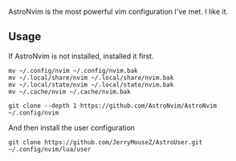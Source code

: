 AstroNvim is the most powerful vim configuration I've met. I like it. 

## Usage
If AstroNvim is not installed, installed it first. 
```
mv ~/.config/nvim ~/.config/nvim.bak
mv ~/.local/share/nvim ~/.local/share/nvim.bak
mv ~/.local/state/nvim ~/.local/state/nvim.bak
mv ~/.cache/nvim ~/.cache/nvim.bak

git clone --depth 1 https://github.com/AstroNvim/AstroNvim ~/.config/nvim
```

And then install the user configuration
```
git clone https://github.com/JerryMouseZ/AstroUser.git ~/.config/nvim/lua/user
```

